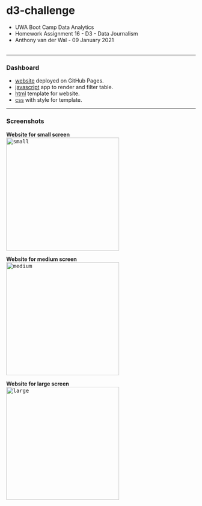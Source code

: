 # d3-challenge
- UWA Boot Camp Data Analytics
- Homework Assignment 16 - D3 - Data Journalism
- Anthony van der Wal - 09 January 2021
<br><br>

---
### Dashboard
- [website](https://anthonyvanderwal.github.io/plotly-challenge/BellyButtons/) deployed on GitHub Pages.
- [javascript](./BellyButtons/static/js/app.js) app to render and filter table.
- [html](./BellyButtons/index.html) template for website.
- [css](./BellyButtons/static/css/style.css) with style for template.

---
### Screenshots
**Website for small screen**  
<kbd><img style="margin-left:0px;border:0px solid blue;" 
     height='300' title="small"
     src="./BellyButtons/static/img/bb-small.png" /></kbd>

**Website for medium screen**  
<kbd><img style="margin-left:0px;border:0px solid blue;" 
     height='300' title="medium"
     src="./BellyButtons/static/img/bb-medium.png" /></kbd>

**Website for large screen**  
<kbd><img style="margin-left:0px;border:0px solid blue;" 
     height='300' title="large"
     src="./BellyButtons/static/img/bb-large.png" /></kbd>
